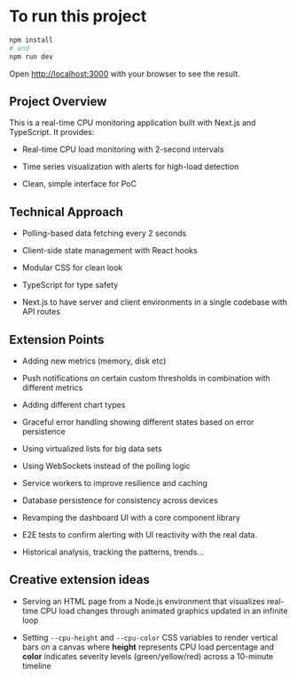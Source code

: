 # To run this project

```bash
npm install
# and
npm run dev
```

Open [http://localhost:3000](http://localhost:3000) with your browser to see the result.

## Project Overview
This is a real-time CPU monitoring application built with Next.js and TypeScript. It provides:

  - Real-time CPU load monitoring with 2-second intervals

  - Time series visualization with alerts for high-load detection

  - Clean, simple interface for PoC



## Technical Approach

- Polling-based data fetching every 2 seconds

- Client-side state management with React hooks

- Modular CSS for clean look

- TypeScript for type safety

- Next.js to have server and client environments in a single codebase with API routes


## Extension Points

  - Adding new metrics (memory, disk etc)

  - Push notifications on certain custom thresholds in combination with different metrics

  - Adding different chart types

  - Graceful error handling showing different states based on error persistence

  - Using virtualized lists for big data sets

  - Using WebSockets instead of the polling logic

  - Service workers to improve resilience and caching

  - Database persistence for consistency across devices

  - Revamping the dashboard UI with a core component library

  - E2E tests to confirm alerting with UI reactivity with the real data.

  - Historical analysis, tracking the patterns, trends...


## Creative extension ideas

  - Serving an HTML page from a Node.js environment that visualizes real-time CPU load changes through animated graphics updated in an infinite loop

  - Setting `--cpu-height` and `--cpu-color` CSS variables to render vertical bars on a canvas where **height** represents CPU load percentage and **color** indicates severity levels (green/yellow/red) across a 10-minute timeline
 
